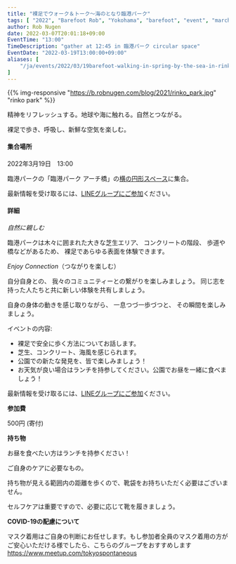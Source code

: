 ```yaml
---
title: "裸足でウォーク＆トーク～海のとなり臨港パーク"
tags: [ "2022", "Barefoot Rob", "Yokohama", "barefoot", "event", "march", "rinko-park", "spring", "walk", "はだし", "臨港パーク", "裸足のロブ" ]
author: Rob Nugen
date: 2022-03-07T20:01:18+09:00
EventTime: "13:00"
TimeDescription: "gather at 12:45 in 臨港パーク circular space"
EventDate: "2022-03-19T13:00:00+09:00"
aliases: [
    "/ja/events/2022/03/19barefoot-walking-in-spring-by-the-sea-in-rinko-park-yokohama",
]
---
```


{{% img-responsive "https://b.robnugen.com/blog/2021/rinko_park.jpg" "rinko park" %}}

精神をリフレッシュする。地球や海に触れる。自然とつながる。

裸足で歩き、呼吸し、新鮮な空気を楽しむ。

#### 集合場所

2022年3月19日　13:00

臨港パークの「臨港パーク アーチ橋」の[横の円形スペース](https://goo.gl/maps/k5XcA7ueXCCsPErV9)に集合。

最新情報を受け取るには、[LINEグループにご参加](/contact/)ください。

#### 詳細

*自然に親しむ*

臨港パークは木々に囲まれた大きな芝生エリア、
コンクリートの階段、
歩道や橋などがあるため、
裸足であらゆる表面を体験できます。

*Enjoy Connection*（つながりを楽しむ）

自分自身との、
我々のコミュニティーとの繋がりを楽しみましょう。
同じ志を持った人たちと共に新しい体験を共有しましょう。

自身の身体の動きを感じ取りながら、
一息つづ一歩づつと、
その瞬間を楽しみましょう。


イベントの内容:

* 裸足で安全に歩く方法についてお話します。
* 芝生、コンクリート、海風を感じられます。
* 公園での新たな発見を、皆で楽しみましょう！
* お天気が良い場合はランチを持参してください。公園でお昼を一緒に食べましょう！

最新情報を受け取るには、[LINEグループにご参加](/contact/)ください。

**参加費**

500円 (寄付)

**持ち物**

お昼を食べたい方はランチを持参ください！

ご自身のケアに必要なもの。

持ち物が見える範囲内の距離を歩くので、靴袋をお持ちいただく必要はございません。

セルフケアは重要ですので、必要に応じて靴を履きましょう。

**COVID-19の配慮について**

マスク着用はご自身の判断にお任せします。もし参加者全員のマスク着用の方がご安心いただける様でしたら、こちらのグループをおすすめします
https://www.meetup.com/tokyospontaneous
